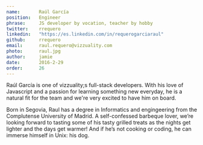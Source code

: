 ```yaml
---
name:       Raúl García
position:   Engineer
phrase:     JS developer by vocation, teacher by hobby
twitter:    rrequero
linkedin:   "https://es.linkedin.com/in/requerogarciaraul"
github:     rrequero
email:      raul.requero@vizzuality.com
photo:      raul.jpg
author:     jamie
date:       2016-2-29
order:      26
---
```


Raúl García is one of vizzuality;s full-stack developers. With his love of Javascript and a passion for learning something new everyday, he is a natural fit for the team and we're very excited to have him on board. 

Born in Segovia, Raul has a degree in Informatics and engingeering from the Complutense University of Madrid. A self-confessed barbeque lover, we’re looking forward to tasting some of his tasty grilled treats as the nights get lighter and the days get warmer! And if he’s not cooking or coding, he can immerse himself in Unix: his dog.